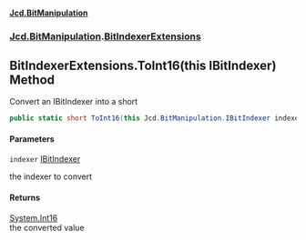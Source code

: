 #### [Jcd.BitManipulation](index.md 'index')
### [Jcd.BitManipulation](Jcd.BitManipulation.md 'Jcd.BitManipulation').[BitIndexerExtensions](Jcd.BitManipulation.BitIndexerExtensions.md 'Jcd.BitManipulation.BitIndexerExtensions')

## BitIndexerExtensions.ToInt16(this IBitIndexer) Method

Convert an IBitIndexer into a short

```csharp
public static short ToInt16(this Jcd.BitManipulation.IBitIndexer indexer);
```
#### Parameters

<a name='Jcd.BitManipulation.BitIndexerExtensions.ToInt16(thisJcd.BitManipulation.IBitIndexer).indexer'></a>

`indexer` [IBitIndexer](Jcd.BitManipulation.IBitIndexer.md 'Jcd.BitManipulation.IBitIndexer')

the indexer to convert

#### Returns
[System.Int16](https://docs.microsoft.com/en-us/dotnet/api/System.Int16 'System.Int16')  
the converted value